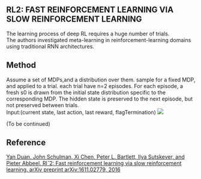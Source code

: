 RL2: FAST REINFORCEMENT LEARNING VIA SLOW REINFORCEMENT LEARNING
---------
The learning process of deep RL requires a huge number of trials.   
The authors investigated meta-learning in reinforcement-learning domains using traditional RNN architectures. 

Method
---------
Assume a set of MDPs,and a distribution over them. sample for a fixed MDP, and applied to a trial.
each trial have n=2 episodes. 
For each episode, a fresh s0 is drawn from the initial state distribution specific to the corresponding MDP. The hidden state is preserved to the next episode, but not preserved between trials.  
Input:(current state, last action, last reward, flagTermination)
![](https://image.slidesharecdn.com/nips2016sharingpart2-170422013135/95/nips-2016-sharing-rl-and-others-33-638.jpg?cb=1492824941)

(To be continued)  

Reference
----
[Yan Duan, John Schulman, Xi Chen, Peter L. Bartlett, Ilya Sutskever, and Pieter Abbeel. Rl$ˆ2$:
Fast reinforcement learning via slow reinforcement learning. arXiv preprint arXiv:1611.02779,
2016](https://arxiv.org/pdf/1611.02779.pdf)
